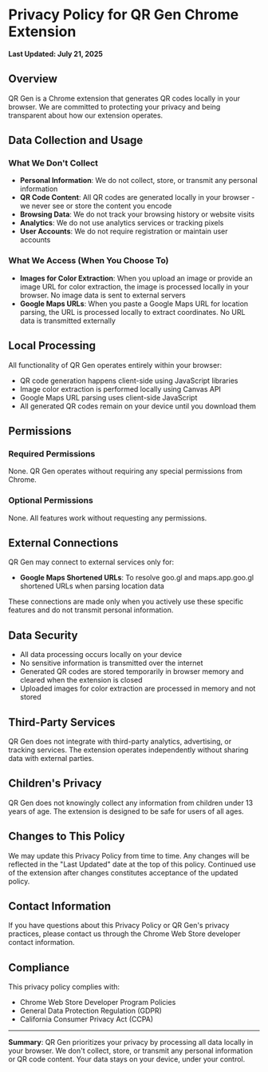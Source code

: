 # Privacy Policy for QR Gen Chrome Extension

**Last Updated: July 21, 2025**

## Overview

QR Gen is a Chrome extension that generates QR codes locally in your browser. We are committed to protecting your privacy and being transparent about how our extension operates.

## Data Collection and Usage

### What We Don't Collect

- **Personal Information**: We do not collect, store, or transmit any personal information
- **QR Code Content**: All QR codes are generated locally in your browser - we never see or store the content you encode
- **Browsing Data**: We do not track your browsing history or website visits
- **Analytics**: We do not use analytics services or tracking pixels
- **User Accounts**: We do not require registration or maintain user accounts

### What We Access (When You Choose To)

- **Images for Color Extraction**: When you upload an image or provide an image URL for color extraction, the image is processed locally in your browser. No image data is sent to external servers
- **Google Maps URLs**: When you paste a Google Maps URL for location parsing, the URL is processed locally to extract coordinates. No URL data is transmitted externally

## Local Processing

All functionality of QR Gen operates entirely within your browser:

- QR code generation happens client-side using JavaScript libraries
- Image color extraction is performed locally using Canvas API
- Google Maps URL parsing uses client-side JavaScript
- All generated QR codes remain on your device until you download them

## Permissions

### Required Permissions

None. QR Gen operates without requiring any special permissions from Chrome.

### Optional Permissions

None. All features work without requesting any permissions.

## External Connections

QR Gen may connect to external services only for:

- **Google Maps Shortened URLs**: To resolve goo.gl and maps.app.goo.gl shortened URLs when parsing location data

These connections are made only when you actively use these specific features and do not transmit personal information.

## Data Security

- All data processing occurs locally on your device
- No sensitive information is transmitted over the internet
- Generated QR codes are stored temporarily in browser memory and cleared when the extension is closed
- Uploaded images for color extraction are processed in memory and not stored

## Third-Party Services

QR Gen does not integrate with third-party analytics, advertising, or tracking services. The extension operates independently without sharing data with external parties.

## Children's Privacy

QR Gen does not knowingly collect any information from children under 13 years of age. The extension is designed to be safe for users of all ages.

## Changes to This Policy

We may update this Privacy Policy from time to time. Any changes will be reflected in the "Last Updated" date at the top of this policy. Continued use of the extension after changes constitutes acceptance of the updated policy.

## Contact Information

If you have questions about this Privacy Policy or QR Gen's privacy practices, please contact us through the Chrome Web Store developer contact information.

## Compliance

This privacy policy complies with:
- Chrome Web Store Developer Program Policies
- General Data Protection Regulation (GDPR)
- California Consumer Privacy Act (CCPA)

---

**Summary**: QR Gen prioritizes your privacy by processing all data locally in your browser. We don't collect, store, or transmit any personal information or QR code content. Your data stays on your device, under your control.